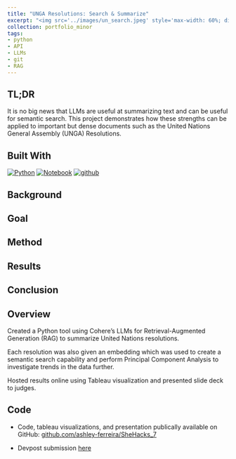 ```yaml
---
title: "UNGA Resolutions: Search & Summarize"
excerpt: "<img src='../images/un_search.jpeg' style='max-width: 60%; display: inline-block;'>"
collection: portfolio_minor
tags:
- python
- API
- LLMs
- git
- RAG
---
```


## TL;DR

It is no big news that LLMs are useful at summarizing text and can be useful for semantic search. This project demonstrates how these strengths can be applied to important but dense documents such as the United Nations General Assembly (UNGA) Resolutions.


## Built With

[![Python][python]][python-url]
[![Notebook][notebook]][notebook-url] 
[![github][github]][github-url]

[github]: https://img.shields.io/badge/github-%23121011.svg?style=for-the-badge&logo=github&logoColor=white
[github-url]: https://github.com/

[python]: https://img.shields.io/badge/Python-3776AB?style=for-the-badge&logo=python&logoColor=white
[python-url]: https://www.python.org/

[notebook]: https://img.shields.io/badge/Made%20with-Jupyter-orange?style=for-the-badge&logo=Jupyter
[notebook-url]: https://jupyter.org/

## Background

## Goal

## Method

## Results

## Conclusion 

## Overview 
Created a Python tool using Cohere’s LLMs for Retrieval-Augmented Generation (RAG) to summarize United Nations resolutions.

Each resolution was also given an embedding which was used to create a semantic search capability and perform Principal Component Analysis to investigate trends in the data further.

Hosted results online using Tableau visualization and presented slide deck to judges.

## Code

- Code, tableau visualizations, and presentation publically available on GitHub: [github.com/ashley-ferreira/SheHacks_7](https://github.com/ashley-ferreira/SheHacks_7)

- Devpost submission [here](https://devpost.com/software/unga-resolutions-search-summarize)